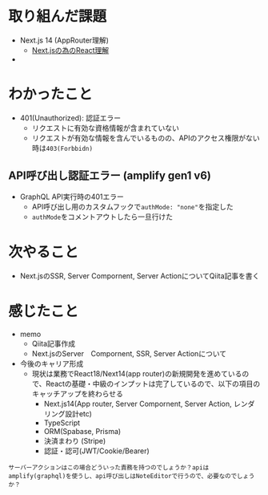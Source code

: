 # 取り組んだ課題

- Next.js 14 (AppRouter理解)
  - [Next.jsの為のReact理解](https://nextjs.org/learn/react-foundations/server-and-client-components)
- 

# わかったこと

- 401(Unauthorized): 認証エラー
  - リクエストに有効な資格情報が含まれていない
  - リクエストが有効な情報を含んでいるものの、APIのアクセス権限がない時は`403(Forbbidn)`

## API呼び出し認証エラー (amplify gen1 v6)
+ GraphQL API実行時の401エラー
  + API呼び出し用のカスタムフックで`authMode: "none"`を指定した
  + `authMode`をコメントアウトしたら一旦行けた

# 次やること

- Next.jsのSSR, Server Compornent, Server ActionについてQiita記事を書く 

# 感じたこと

- memo
  - Qiita記事作成
  - Next.jsのServer　Compornent, SSR, Server Actionについて
- 今後のキャリア形成
  - 現状は業務でReact18/Next14(app router)の新規開発を進めているので、Reactの基礎・中級のインプットは完了しているので、以下の項目のキャッチアップを終わらせる
    - Next.js14(App router, Server Compornent, Server Action, レンダリング設計etc)
    - TypeScript
    - ORM(Spabase, Prisma)
    - 決済まわり (Stripe)
    - 認証・認可(JWT/Cookie/Bearer)




```
サーバーアクションはこの場合どういった責務を持つのでしょうか？apiはamplify(graphql)を使うし、api呼び出しはNoteEditorで行うので、必要なのでしょうか？
```
